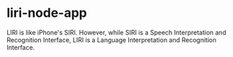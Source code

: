 # liri-node-app
LIRI is like iPhone's SIRI. However, while SIRI is a Speech Interpretation and Recognition Interface, LIRI is a Language Interpretation and Recognition Interface.
